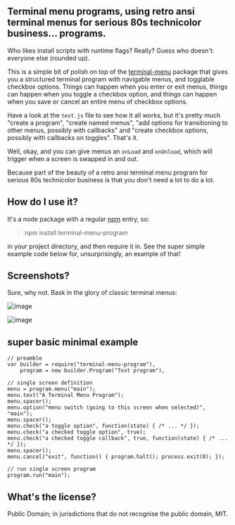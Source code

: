 Terminal menu programs, using retro ansi terminal menus for serious 80s technicolor business... programs.
---

Who likes install scripts with runtime flags? Really? Guess who doesn't: everyone else (rounded up).

This is a simple bit of polish on top of the [terminal-menu](https://www.npmjs.org/package/terminal-menu) package that gives you a structured terminal program with navigable menus, and togglable checkbox options. Things can happen when you enter or exit menus, things can happen when you toggle a checkbox option, and things can happen when you save or cancel an entire menu of checkbox options.

Have a look at the `test.js` file to see how it all works, but it's pretty much "create a program", "create named menus", "add options for transitioning to other menus, possibly with callbacks" and "create checkbox options, possibly with callbacks on toggles". That's it.

Well, okay, and you can give menus an `onLoad` and `onUnload`, which will trigger when a screen is swapped in and out.

Because part of the beauty of a retro ansi terminal menu program for serious 80s technicolor business is that you don't need a lot to do a lot.

How do I use it?
---

It's a node package with a regular [npm](https://www.npmjs.org/package/terminal-menu-program) entry, so:

> npm install terminal-menu-program

in your project directory, and then require it in. See the super simple example code below for, unsurprisingly, an example of that!

Screenshots?
---
Sure, why not. Bask in the glory of classic terminal menus:

![image](https://cloud.githubusercontent.com/assets/177243/4414059/0e4e9a00-4510-11e4-924e-59db1c523557.png)

![image](https://cloud.githubusercontent.com/assets/177243/4414078/6337fade-4510-11e4-811d-a6555dccacd8.png)

super basic minimal example
---

```
// preamble
var builder = require("terminal-menu-program"),
    program = new builder.Program("Test program"),

// single screen definition
menu = program.menu("main");
menu.text("A Terminal Menu Program");
menu.spacer();
menu.option("menu switch (going to this screen when selected)", "main");
menu.spacer();
menu.check("a toggle option", function(state) { /* ... */ });
menu.check("a checked toggle option", true);
menu.check("a checked toggle callback", true, function(state) { /* ... */ });
menu.spacer();
menu.cancel("exit", function() { program.halt(); process.exit(0); });

// run single screen program
program.run("main");
```

What's the license?
---

Public Domain; in jurisdictions that do not recognise the public domain, MIT.
